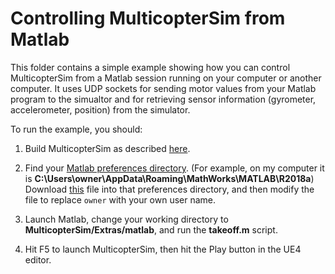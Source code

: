 # Controlling MulticopterSim from Matlab 
This folder contains a simple example showing how you can control MulticopterSim from a Matlab session running on
your computer or another computer.  It uses UDP sockets for sending motor values from your Matlab program 
to the simualtor and for retrieving sensor information (gyrometer, accelerometer, position) from the simulator.

To run the example, you should:

1. Build MulticopterSim as described [here](https://github.com/simondlevy/MulticopterSim).

2. Find your [Matlab preferences directory](https://www.mathworks.com/matlabcentral/answers/309984-what-is-the-default-location-of-the-matlab-preferences-directory). 
(For example, on my computer it is <b>C:\Users\owner\AppData\Roaming\MathWorks\MATLAB\R2018a</b>) Download
[this](javaclasspath.txt) file into that preferences directory, and then modify the file to replace ```owner``` with
your own user name.

3. Launch Matlab, change your working directory to <b>MulticopterSim/Extras/matlab</b>, and run the <b>takeoff.m</b> 
script.

4. Hit F5 to launch MulticopterSim, then hit the Play button in the UE4 editor.

